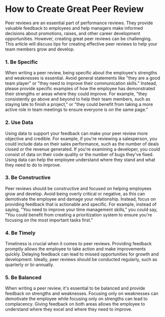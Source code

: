 # How to Create Great Peer Review

Peer reviews are an essential part of performance reviews. They provide valuable feedback to employees and help managers make informed decisions about promotions, raises, and other career development opportunities. However, creating great peer reviews can be challenging. This article will discuss tips for creating effective peer reviews to help your team members grow and develop.

### **1. Be Specific**

When writing a peer review, being specific about the employee's strengths and weaknesses is essential. Avoid general statements like "they are a good team player" or "they need to improve their communication skills." Instead, please provide specific examples of how the employee has demonstrated their strengths or areas where they could improve. For example, "they consistently go above and beyond to help their team members, such as staying late to finish a project," or "they could benefit from taking a more active role in team meetings to ensure everyone is on the same page."

### **2. Use Data**

Using data to support your feedback can make your peer review more objective and credible. For example, if you're reviewing a salesperson, you could include data on their sales performance, such as the number of deals closed or the revenue generated. If you're examining a developer, you could consist of data on their code quality or the number of bugs they've fixed. Using data can help the employee understand where they stand and what they need to do to improve.

### **3. Be Constructive**

Peer reviews should be constructive and focused on helping employees grow and develop. Avoid being overly critical or negative, as this can demotivate the employee and damage your relationship. Instead, focus on providing feedback that is actionable and specific. For example, instead of saying, "You need to improve your time management skills," you could say, "You could benefit from creating a prioritization system to ensure you're focusing on the most important tasks first."

### **4. Be Timely**

Timeliness is crucial when it comes to peer reviews. Providing feedback promptly allows the employee to take action and make improvements quickly. Delaying feedback can lead to missed opportunities for growth and development. Ideally, peer reviews should be conducted regularly, such as quarterly or bi-annually.

### **5. Be Balanced**

When writing a peer review, it's essential to be balanced and provide feedback on strengths and weaknesses. Focusing only on weaknesses can demotivate the employee while focusing only on strengths can lead to complacency. Giving feedback on both areas allows the employee to understand where they excel and where they need to improve.
